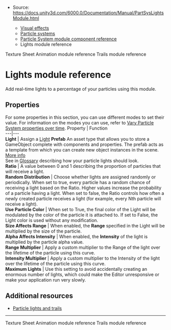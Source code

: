 * Source: https://docs.unity3d.com/6000.0/Documentation/Manual/PartSysLightsModule.html

  * [Visual effects](https://docs.unity3d.com/6000.0/Documentation/Manual/visual-effects.html)
  * [Particle systems](https://docs.unity3d.com/6000.0/Documentation/Manual/ParticleSystems.html)
  * [Particle System module component reference](https://docs.unity3d.com/6000.0/Documentation/Manual/ParticleSystemModules.html)
  * Lights module reference


[](https://docs.unity3d.com/6000.0/Documentation/Manual/PartSysTexSheetAnimModule.html)
Texture Sheet Animation module reference
[](https://docs.unity3d.com/6000.0/Documentation/Manual/PartSysTrailsModule.html)
Trails module reference
# Lights module reference
Add real-time lights to a percentage of your particles using this module.
## Properties
For some properties in this section, you can use different modes to set their value. For information on the modes you can use, refer to [Vary Particle System properties over time](https://docs.unity3d.com/6000.0/Documentation/Manual/varying-particle-system-properties-over-time.html).
Property | Function  
---|---  
**Light** | Assign a [Light](https://docs.unity3d.com/6000.0/Documentation/Manual/LightingInUnity.html) **Prefab** An asset type that allows you to store a GameObject complete with components and properties. The prefab acts as a template from which you can create new object instances in the scene. [More info](https://docs.unity3d.com/6000.0/Documentation/Manual/Prefabs.html)  
See in [Glossary](https://docs.unity3d.com/6000.0/Documentation/Manual/Glossary.html#Prefab) describing how your particle lights should look.  
**Ratio** | A value between 0 and 1 describing the proportion of particles that will receive a light.  
**Random Distribution** | Choose whether lights are assigned randomly or periodically. When set to true, every particle has a random chance of receiving a light based on the Ratio. Higher values increase the probability of a particle having a light. When set to false, the Ratio controls how often a newly created particle receives a light (for example, every Nth particle will receive a light).  
**Use Particle Color** | When set to True, the final color of the Light will be modulated by the color of the particle it is attached to. If set to False, the Light color is used without any modification.  
**Size Affects Range** | When enabled, the **Range** specified in the Light will be multiplied by the size of the particle.  
**Alpha Affects Intensity** | When enabled, the **Intensity** of the light is multiplied by the particle alpha value.  
**Range Multiplier** | Apply a custom multiplier to the Range of the light over the lifetime of the particle using this curve.  
**Intensity Multiplier** | Apply a custom multiplier to the Intensity of the light over the lifetime of the particle using this curve.  
**Maximum Lights** | Use this setting to avoid accidentally creating an enormous number of lights, which could make the Editor unresponsive or make your application run very slowly.  
## Additional resources
  * [Particle lights and trails](https://docs.unity3d.com/6000.0/Documentation/Manual/particle-lights-trails.html)


* * *
[](https://docs.unity3d.com/6000.0/Documentation/Manual/PartSysTexSheetAnimModule.html)
Texture Sheet Animation module reference
[](https://docs.unity3d.com/6000.0/Documentation/Manual/PartSysTrailsModule.html)
Trails module reference

